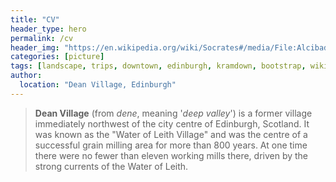```yaml
---
title: "CV"
header_type: hero
permalink: /cv
header_img: "https://en.wikipedia.org/wiki/Socrates#/media/File:Alcibades_being_taught_by_Socrates,_Fran%C3%A7ois-Andr%C3%A9_Vincent.jpg"
categories: [picture]
tags: [landscape, trips, downtown, edinburgh, kramdown, bootstrap, wikipedia, demo, image]
author:
  location: "Dean Village, Edinburgh"
---
```



> **Dean Village** (from *dene*, meaning '*deep valley*') is a former village immediately northwest of the city centre of Edinburgh, Scotland. It was known as the "Water of Leith Village" and was the centre of a successful grain milling area for more than 800 years. At one time there were no fewer than eleven working mills there, driven by the strong currents of the Water of Leith.

